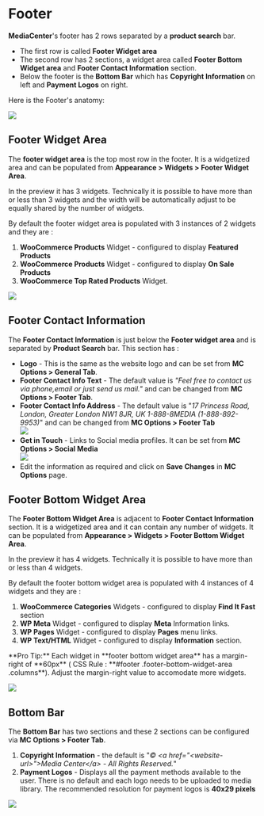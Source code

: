 # Footer

**MediaCenter**'s footer has 2 rows separated by a **product search** bar.

* The first row is called **Footer Widget area**
* The second row has 2 sections, a widget area called **Footer Bottom Widget area** and **Footer Contact Information** section.
* Below the footer is the **Bottom Bar** which has **Copyright Information** on left and **Payment Logos** on right.

Here is the Footer's anatomy:

![](http://transvelo.github.io/mediacenter/docs/assets/images/footer-anatomy.png)

## Footer Widget Area

The **footer widget area** is the top most row in the footer. It is a widgetized area and can be populated from **Appearance > Widgets > Footer Widget Area**.

In the preview it has 3 widgets. Technically it is possible to have more than or less than 3 widgets and the width will be automatically adjust to be equally shared by the number of widgets.

By default the footer widget area is populated with 3 instances of 2 widgets and they are :

1. **WooCommerce Products** Widget - configured to display **Featured Products**
2. **WooCommerce Products** Widget - configured to display **On Sale Products**
3. **WooCommerce Top Rated Products** Widget.

![](http://transvelo.github.io/mediacenter/docs/assets/images/footer-widget-area.png)

## Footer Contact Information

The **Footer Contact Information** is just below the **Footer widget area** and is separated by **Product Search** bar. This section has :

* **Logo** - This is the same as the website logo and can be set from **MC Options > General Tab**.
* **Footer Contact Info Text** - The default value is *"Feel free to contact us via phone,email or just send us mail."* and can be changed from **MC Options > Footer Tab**.
* **Footer Contact Info Address** - The default value is "*17 Princess Road, London, Greater London NW1 8JR, UK 1-888-8MEDIA (1-888-892-9953)*" and can be changed from **MC Options > Footer Tab**<br/>![](http://transvelo.github.io/mediacenter/docs/assets/images/footer-contact-information.png)
* **Get in Touch** - Links to Social media profiles. It can be set from **MC Options > Social Media**<br/>![](http://transvelo.github.io/mediacenter/docs/assets/images/theme-options-social-media.png)
* Edit the information as required and click on **Save Changes** in **MC Options** page.

## Footer Bottom Widget Area

The **Footer Bottom Widget Area** is adjacent to **Footer Contact Information** section. It is a widgetized area and it can contain any number of widgets. It can be populated from **Appearance > Widgets > Footer Bottom Widget Area**.

In the preview it has 4 widgets. Technically it is possible to have more than or less than 4 widgets.

By default the footer bottom widget area is populated with 4 instances of 4 widgets and they are :

1. **WooCommerce Categories** Widgets - configured to display **Find It Fast** section
2. **WP Meta** Widget - configured to display **Meta** Information links.
2. **WP Pages** Widget - configured to display **Pages** menu links.
3. **WP Text/HTML** Widget - configured to display **Information** section.

<div class="alert alert-warning alert-block">
**Pro Tip:** Each widget in **footer bottom widget area** has a margin-right of **60px** ( CSS Rule : **#footer .footer-bottom-widget-area .columns**). Adjust the margin-right value to accomodate more widgets.
</div>

![](http://transvelo.github.io/mediacenter/docs/assets/images/footer-bottom-widget-area.png)

## Bottom Bar

The **Bottom Bar** has two sections and these 2 sections can be configured via **MC Options > Footer Tab**.

1. **Copyright Information** - the default is "*&copy; &lt;a href="&lt;website-url&gt;"&gt;Media Center&lt;/a&gt; - All Rights Reserved.*"
2. **Payment Logos** - Displays all the payment methods available to the user. There is no default and each logo needs to be uploaded to media library. The recommended resolution for payment logos is **40x29 pixels**

![](http://transvelo.github.io/mediacenter/docs/assets/images/theme-options-bottom-bar.png)


